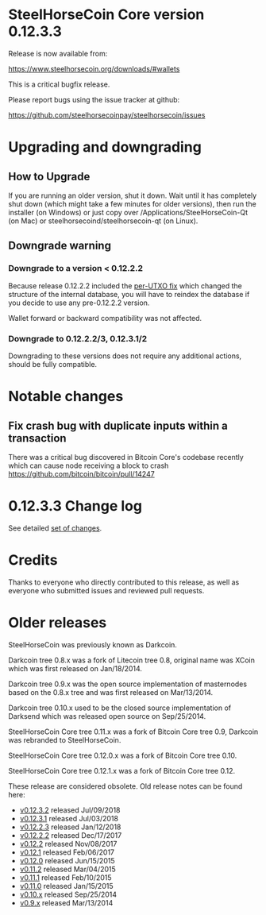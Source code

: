 SteelHorseCoin Core version 0.12.3.3
==========================

Release is now available from:

  <https://www.steelhorsecoin.org/downloads/#wallets>

This is a critical bugfix release.

Please report bugs using the issue tracker at github:

  <https://github.com/steelhorsecoinpay/steelhorsecoin/issues>


Upgrading and downgrading
=========================

How to Upgrade
--------------

If you are running an older version, shut it down. Wait until it has completely
shut down (which might take a few minutes for older versions), then run the
installer (on Windows) or just copy over /Applications/SteelHorseCoin-Qt (on Mac) or
steelhorsecoind/steelhorsecoin-qt (on Linux).

Downgrade warning
-----------------

### Downgrade to a version < 0.12.2.2

Because release 0.12.2.2 included the [per-UTXO fix](release-notes/steelhorsecoin/release-notes-0.12.2.2.md#per-utxo-fix)
which changed the structure of the internal database, you will have to reindex
the database if you decide to use any pre-0.12.2.2 version.

Wallet forward or backward compatibility was not affected.

### Downgrade to 0.12.2.2/3, 0.12.3.1/2

Downgrading to these versions does not require any additional actions, should be
fully compatible.


Notable changes
===============

Fix crash bug with duplicate inputs within a transaction
--------------------------------------------------------

There was a critical bug discovered in Bitcoin Core's codebase recently which
can cause node receiving a block to crash https://github.com/bitcoin/bitcoin/pull/14247

0.12.3.3 Change log
===================

See detailed [set of changes](https://github.com/steelhorsecoinpay/steelhorsecoin/compare/v0.12.3.2...steelhorsecoinpay:v0.12.3.3).

Credits
=======

Thanks to everyone who directly contributed to this release,
as well as everyone who submitted issues and reviewed pull requests.


Older releases
==============

SteelHorseCoin was previously known as Darkcoin.

Darkcoin tree 0.8.x was a fork of Litecoin tree 0.8, original name was XCoin
which was first released on Jan/18/2014.

Darkcoin tree 0.9.x was the open source implementation of masternodes based on
the 0.8.x tree and was first released on Mar/13/2014.

Darkcoin tree 0.10.x used to be the closed source implementation of Darksend
which was released open source on Sep/25/2014.

SteelHorseCoin Core tree 0.11.x was a fork of Bitcoin Core tree 0.9,
Darkcoin was rebranded to SteelHorseCoin.

SteelHorseCoin Core tree 0.12.0.x was a fork of Bitcoin Core tree 0.10.

SteelHorseCoin Core tree 0.12.1.x was a fork of Bitcoin Core tree 0.12.

These release are considered obsolete. Old release notes can be found here:

- [v0.12.3.2](https://github.com/steelhorsecoinpay/steelhorsecoin/blob/master/doc/release-notes/steelhorsecoin/release-notes-0.12.3.2.md) released Jul/09/2018
- [v0.12.3.1](https://github.com/steelhorsecoinpay/steelhorsecoin/blob/master/doc/release-notes/steelhorsecoin/release-notes-0.12.3.1.md) released Jul/03/2018
- [v0.12.2.3](https://github.com/steelhorsecoinpay/steelhorsecoin/blob/master/doc/release-notes/steelhorsecoin/release-notes-0.12.2.3.md) released Jan/12/2018
- [v0.12.2.2](https://github.com/steelhorsecoinpay/steelhorsecoin/blob/master/doc/release-notes/steelhorsecoin/release-notes-0.12.2.2.md) released Dec/17/2017
- [v0.12.2](https://github.com/steelhorsecoinpay/steelhorsecoin/blob/master/doc/release-notes/steelhorsecoin/release-notes-0.12.2.md) released Nov/08/2017
- [v0.12.1](https://github.com/steelhorsecoinpay/steelhorsecoin/blob/master/doc/release-notes/steelhorsecoin/release-notes-0.12.1.md) released Feb/06/2017
- [v0.12.0](https://github.com/steelhorsecoinpay/steelhorsecoin/blob/master/doc/release-notes/steelhorsecoin/release-notes-0.12.0.md) released Jun/15/2015
- [v0.11.2](https://github.com/steelhorsecoinpay/steelhorsecoin/blob/master/doc/release-notes/steelhorsecoin/release-notes-0.11.2.md) released Mar/04/2015
- [v0.11.1](https://github.com/steelhorsecoinpay/steelhorsecoin/blob/master/doc/release-notes/steelhorsecoin/release-notes-0.11.1.md) released Feb/10/2015
- [v0.11.0](https://github.com/steelhorsecoinpay/steelhorsecoin/blob/master/doc/release-notes/steelhorsecoin/release-notes-0.11.0.md) released Jan/15/2015
- [v0.10.x](https://github.com/steelhorsecoinpay/steelhorsecoin/blob/master/doc/release-notes/steelhorsecoin/release-notes-0.10.0.md) released Sep/25/2014
- [v0.9.x](https://github.com/steelhorsecoinpay/steelhorsecoin/blob/master/doc/release-notes/steelhorsecoin/release-notes-0.9.0.md) released Mar/13/2014

